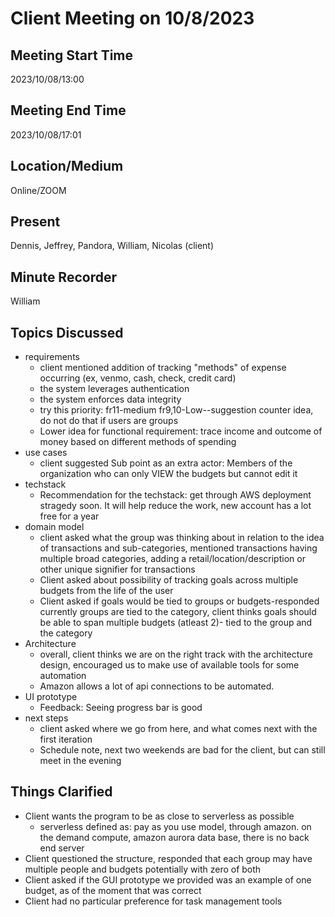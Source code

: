 # Client Meeting on 10/8/2023

## Meeting Start Time

2023/10/08/13:00

## Meeting End Time

2023/10/08/17:01

## Location/Medium

Online/ZOOM

## Present

Dennis, Jeffrey, Pandora, William, Nicolas (client)

## Minute Recorder

William

## Topics Discussed
* requirements
  * client mentioned addition of tracking "methods" of expense occurring (ex, venmo, cash, check, credit card)
  * the system leverages authentication
  * the system enforces data integrity
  * try this priority: fr11-medium fr9,10-Low--suggestion counter idea, do not do that if users are groups
  * Lower idea for functional requirement: trace income and outcome of money based on different methods of spending
* use cases
   * client suggested Sub point as an extra actor: Members of the organization who can only VIEW the budgets but cannot edit it
* techstack
   * Recommendation for the techstack: get through AWS deployment stragedy soon. It will help reduce the work, new account has a lot free for a year
* domain model
   * client asked what the group was thinking about in relation to the idea of transactions and sub-categories, mentioned transactions having multiple broad categories, adding a retail/location/description or other unique signifier for transactions
   * Client asked about possibility of tracking goals across multiple budgets from the life of the user
   * Client asked if goals would be tied to groups or budgets-responded currently groups are tied to the category, client thinks goals should be able to span multiple budgets (atleast 2)- tied to the group and the category
* Architecture
   * overall, client thinks we are on the right track with the architecture design, encouraged us to make use of available tools for some automation
   * Amazon allows a lot of api connections to be automated.
* UI prototype
   * Feedback: Seeing progress bar is good
* next steps
   * client asked where we go from here, and what comes next with the first iteration
   * Schedule note, next two weekends are bad for the client, but can still meet in the evening
    

## Things Clarified
* Client wants the program to be as close to serverless as possible
    * serverless defined as: pay as you use model, through amazon. on the demand compute, amazon aurora data base, there is no back end server
* Client questioned the structure, responded that each group may have multiple people and budgets potentially with zero of both
* Client asked if the GUI prototype we provided was an example of one budget, as of the moment that was correct
* Client had no particular preference for task management tools